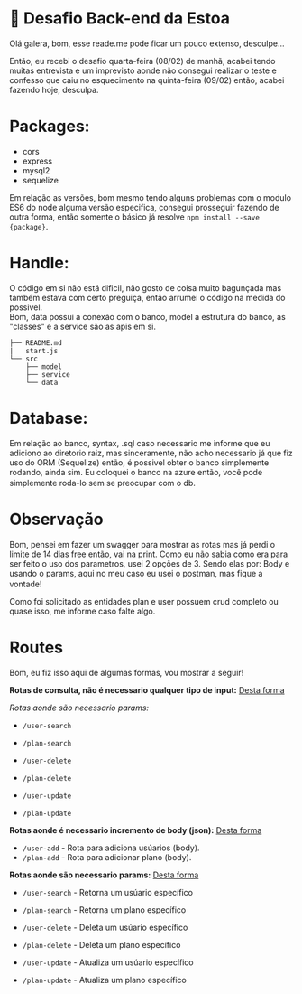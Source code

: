 # 🚀 Desafio Back-end da Estoa

Olá galera, bom, esse reade.me pode ficar um pouco extenso, desculpe...

Então, eu recebi o desafio quarta-feira (08/02) de manhã, acabei tendo muitas entrevista e um imprevisto aonde não consegui realizar o teste e confesso que caiu no esquecimento na quinta-feira (09/02) então, acabei fazendo hoje, desculpa.

# Packages:
- cors
- express
- mysql2
- sequelize

Em relação as versões, bom mesmo tendo alguns problemas com o modulo ES6 do node alguma versão especifica, consegui prosseguir fazendo de outra forma, então somente o básico já resolve `npm install --save {package}`.

# Handle:

O código em si não está dificil, não gosto de coisa muito bagunçada mas também estava com certo preguiça, então arrumei o código na medida do possivel.
<br>
Bom, data possui a conexão com o banco, model a estrutura do banco, as "classes" e a service são as apis em si.

    ├── README.md
    |   start.js
    └── src
        ├── model        
        ├── service        
        └── data 
    

# Database:

Em relação ao banco, syntax, .sql caso necessario me informe que eu adiciono ao diretorio raiz, mas sinceramente, não acho necessario já que fiz uso do ORM (Sequelize) então, é possivel obter o banco simplemente rodando, ainda sim. Eu coloquei o banco na azure então, você pode simplemente roda-lo sem se preocupar com o db. <img src="https://discords.com/_next/image?url=https%3A%2F%2Fcdn.discordapp.com%2Femojis%2F997166573141905418.png&w=48&q=75" height="16" width="16"/>

# Observação

Bom, pensei em fazer um swagger para mostrar as rotas mas já perdi o limite de 14 dias free então, vai na print. Como eu não sabia como era para ser feito o uso dos parametros, usei 2 opções de 3. Sendo elas por: Body e usando o params, aqui no meu caso eu usei o postman, mas fique a vontade! <img src="https://discords.com/_next/image?url=https%3A%2F%2Fcdn.discordapp.com%2Femojis%2F997166573141905418.png&w=48&q=75" height="16" width="16"/>

Como foi solicitado as entidades plan e user possuem crud completo ou quase isso, me informe caso falte algo.

# Routes
Bom, eu fiz isso aqui de algumas formas, vou mostrar a seguir! 

**Rotas de consulta, não é necessario qualquer tipo de input:** [Desta forma](https://i.imgur.com/DadcqTO.png)

*Rotas aonde são necessario params:*
<!-- - `/users` -->
- `/user-search`
- `/plan-search`

- `/user-delete`
- `/plan-delete`

- `/user-update`
- `/plan-update`

**Rotas aonde é necessario incremento de body (json):** [Desta forma](https://i.imgur.com/0KmTzRI.png)

- `/user-add` - Rota para adiciona usúarios (body).
- `/plan-add` - Rota para adicionar plano (body).

**Rotas aonde são necessario params:** [Desta forma](https://i.imgur.com/Exf6Cm1.png)

- `/user-search` - Retorna um usúario específico
- `/plan-search` - Retorna um plano específico

- `/user-delete` - Deleta um usúario específico
- `/plan-delete` - Deleta um plano específico

- `/user-update` - Atualiza um usúario específico
- `/plan-update` - Atualiza um plano específico
